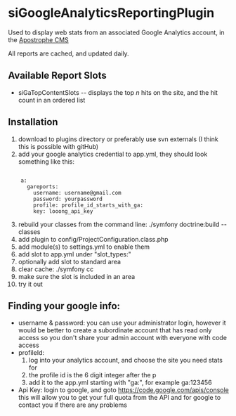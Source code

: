 siGoogleAnalyticsReportingPlugin
================================

Used to display web stats from an associated Google Analytics account, in the [Apostrophe CMS](http://apostrophenow.org)

All reports are cached, and updated daily.

Available Report Slots
----------------------
* siGaTopContentSlots -- displays the top _n_ hits on the site, and the hit count in an ordered list

Installation
------------
1.  download to plugins directory or preferably use svn externals (I think this is possible with gitHub)
2.  add your google analytics credential to app.yml, they should look something like this:

<pre><code>
    a:
      gareports:
        username: username@gmail.com
        password: yourpassword
        profile: profile_id_starts_with_ga:
        key: looong_api_key 
</code></pre>

3. rebuild your classes from the command line:
    ./symfony doctrine:build --classes
4. add plugin to config/ProjectConfiguration.class.php
5. add module(s) to settings.yml to enable them
6. add slot to app.yml under "slot_types:"
7. optionally add slot to standard area
8. clear cache: ./symfony cc
9. make sure the slot is included in an area
10. try it out

Finding your google info:
-------------------------
* username & password: you can use your administrator login, however it would be better to create a subordinate account that has read only access so you don't share your admin account with everyone with code access
* profileId:  
  1. log into your analytics account, and choose the site you need stats for
  2. the profile id is the 6 digit integer after the p 
  3. add it to the app.yml starting with "ga:", for example ga:123456
* Api Key: login to google, and goto https://code.google.com/apis/console this will allow you to get your full quota from the API and for google to contact you if there are any problems


